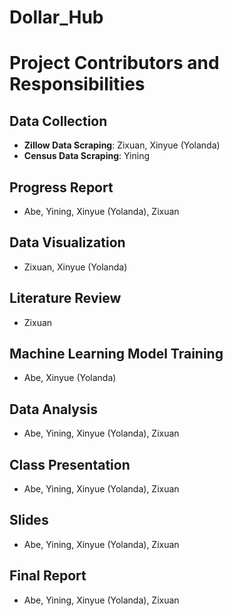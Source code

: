# Dollar_Hub 
# Project Contributors and Responsibilities 

## Data Collection 
- **Zillow Data Scraping**: Zixuan, Xinyue (Yolanda)   
- **Census Data Scraping**: Yining   

## Progress Report 
- Abe, Yining, Xinyue (Yolanda), Zixuan   

## Data Visualization 
- Zixuan, Xinyue (Yolanda)  

## Literature Review 
- Zixuan  

## Machine Learning Model Training 
- Abe, Xinyue (Yolanda)  

## Data Analysis 
- Abe, Yining, Xinyue (Yolanda), Zixuan  

## Class Presentation 
- Abe, Yining, Xinyue (Yolanda), Zixuan  

## Slides 
- Abe, Yining, Xinyue (Yolanda), Zixuan  

## Final Report 
- Abe, Yining, Xinyue (Yolanda), Zixuan  

